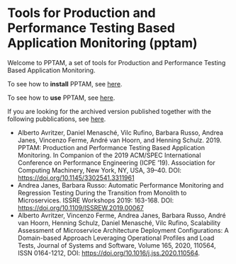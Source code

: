 # Tools for Production and Performance Testing Based Application Monitoring (pptam)

Welcome to PPTAM, a set of tools for Production and Performance Testing Based Application Monitoring.

To see how to **install** PPTAM, see [here](installation/README.md).

To see how to **use** PPTAM, see [here](documentation/use/README.md).

If you are looking for the archived version published together with the following pubblications, see [here](archive/README.md).

- Alberto Avritzer, Daniel Menasché, Vilc Rufino, Barbara Russo, Andrea Janes, Vincenzo Ferme, André van Hoorn, and Henning Schulz. 2019. PPTAM: Production and Performance Testing Based Application Monitoring. In Companion of the 2019 ACM/SPEC International Conference on Performance Engineering (ICPE ’19). Association for Computing Machinery, New York, NY, USA, 39–40. DOI: https://doi.org/10.1145/3302541.3311961
- Andrea Janes, Barbara Russo:
  Automatic Performance Monitoring and Regression Testing During the Transition from Monolith to Microservices. ISSRE Workshops 2019: 163-168. DOI: https://doi.org/10.1109/ISSREW.2019.00067
- Alberto Avritzer, Vincenzo Ferme, Andrea Janes, Barbara Russo, André van Hoorn, Henning Schulz, Daniel Menasché, Vilc Rufino,
  Scalability Assessment of Microservice Architecture Deployment Configurations: A Domain-based Approach Leveraging Operational Profiles and Load Tests,
  Journal of Systems and Software, Volume 165, 2020, 110564, ISSN 0164-1212, DOI: https://doi.org/10.1016/j.jss.2020.110564.